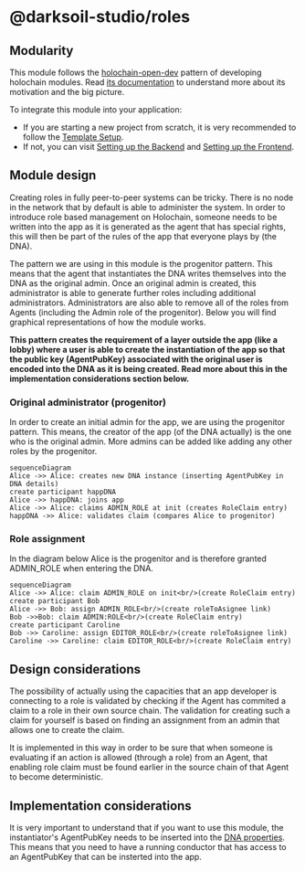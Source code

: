 # @darksoil-studio/roles

## Modularity
This module follows the [holochain-open-dev](https://github.com/holochain-open-dev/) pattern of developing holochain modules. Read [its documentation](https://holochain-open-dev.github.io) to understand more about its motivation and the big picture.

To integrate this module into your application:

- If you are starting a new project from scratch, it is very recommended to follow the [Template Setup](?path=/docs/template-setup--docs).
- If not, you can visit [Setting up the Backend](?path=/docs/backend-setting-up-the-zomes--docs) and [Setting up the Frontend](?path=/docs/frontend-setting-up-the-frontend--docs).


## Module design
Creating roles in fully peer-to-peer systems can be tricky. There is no node in the network that by default is able to administer the system. In order to introduce role based management on Holochain, someone needs to be written into the app as it is generated as the agent that has special rights, this will then be part of the rules of the app that everyone plays by (the DNA).

The pattern we are using in this module is the progenitor pattern. This means that the agent that instantiates the DNA writes themselves into the DNA as the original admin. Once an original admin is created, this administrator is able to generate further roles including additional administrators. Administrators are also able to remove all of the roles from Agents (including the Admin role of the progenitor). Below you will find graphical representations of how the module works.

**This pattern creates the requirement of a layer outside the app (like a lobby) where a user is able to create the instantiation of the app so that the public key (AgentPubKey) associated with the original user is encoded into the DNA as it is being created. Read more about this in the implementation considerations section below.**


### Original administrator (progenitor)
In order to create an initial admin for the app, we are using the progenitor pattern. This means, the creator of the app (of the DNA actually) is the one who is the original admin. More admins can be added like adding any other roles by the progenitor.


```mermaid
sequenceDiagram
Alice ->> Alice: creates new DNA instance (inserting AgentPubKey in DNA details)
create participant happDNA
Alice ->> happDNA: joins app
Alice ->> Alice: claims ADMIN_ROLE at init (creates RoleClaim entry)
happDNA ->> Alice: validates claim (compares Alice to progenitor)
```

### Role assignment
In the diagram below Alice is the progenitor and is therefore granted ADMIN_ROLE when entering the DNA. 

```mermaid
sequenceDiagram
Alice ->> Alice: claim ADMIN_ROLE on init<br/>(create RoleClaim entry)
create participant Bob
Alice ->> Bob: assign ADMIN_ROLE<br/>(create roleToAsignee link)
Bob ->>Bob: claim ADMIN:ROLE<br/>(create RoleClaim entry)
create participant Caroline
Bob ->> Caroline: assign EDITOR_ROLE<br/>(create roleToAsignee link)
Caroline ->> Caroline: claim EDITOR_ROLE<br/>(create RoleClaim entry)
```

## Design considerations
The possibility of actually using the capacities that an app developer is connecting to a role is validated by checking if the Agent has commited a claim to a role in their own source chain. The validation for creating such a claim for yourself is based on finding an assignment from an admin that allows one to create the claim. 

It is implemented in this way in order to be sure that when someone is evaluating if an action is allowed (through a role) from an Agent, that enabling role claim must be found earlier in the source chain of that Agent to become deterministic.

## Implementation considerations
It is very important to understand that if you want to use this module, the instantiator's AgentPubKey needs to be inserted into the [DNA properties](https://docs.rs/holochain_types/0.5.0-dev.0/holochain_types/prelude/struct.DnaModifiers.html#structfield.properties). This means that you need to have a running conductor that has access to an AgentPubKey that can be insterted into the app. 